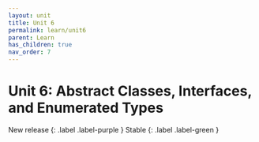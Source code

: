 ```yaml
---
layout: unit
title: Unit 6
permalink: learn/unit6
parent: Learn
has_children: true
nav_order: 7
---
```


# Unit 6: Abstract Classes, Interfaces, and Enumerated Types

<!-- prettier-ignore-start -->

New release
{: .label .label-purple }
Stable
{: .label .label-green }

<!-- prettier-ignore-end -->
